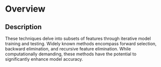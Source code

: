 # Overview

## Description

These techniques delve into subsets of features through iterative model training and testing. Widely known methods encompass forward selection, backward elimination, and recursive feature elimination. While computationally demanding, these methods have the potential to significantly enhance model accuracy.
